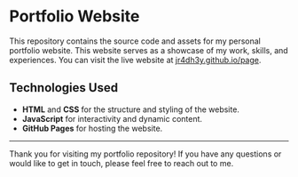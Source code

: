 # Portfolio Website

This repository contains the source code and assets for my personal portfolio website. This website serves as a showcase of my work, skills, and experiences. You can visit the live website at [jr4dh3y.github.io/page](https://jr4dh3y.github.io/page/).

## Technologies Used

- **HTML** and **CSS** for the structure and styling of the website.
- **JavaScript** for interactivity and dynamic content.
- **GitHub Pages** for hosting the website.

---
Thank you for visiting my portfolio repository! If you have any questions or would like to get in touch, please feel free to reach out to me.
